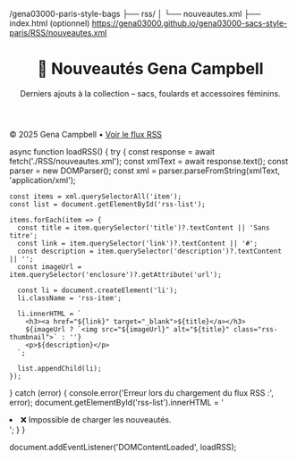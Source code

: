 /gena03000-paris-style-bags
├── rss/
│   └── nouveautes.xml
├── index.html (optionnel)
https://gena03000.github.io/gena03000-sacs-style-paris/RSS/nouveautes.xml
<!DOCTYPE html>
<html lang="fr">
<head>
  <meta charset="UTF-8" />
  <meta name="viewport" content="width=device-width, initial-scale=1.0">
  <title>Gena Campbell – Nouveautés RSS</title>
  <link rel="stylesheet" href="style.css" />
  <link rel="alternate" type="application/rss+xml"
        title="Flux RSS Gena Campbell"
        href="./RSS/nouveautes.xml" />
</head>
<body>
  <header>
    <h1>👜 Nouveautés Gena Campbell</h1>
    <p>Derniers ajouts à la collection – sacs, foulards et accessoires féminins.</p>
  </header>

  <main>
    <ul id="rss-list" class="rss-list"></ul>
  </main>

  <footer>
    <p>© 2025 Gena Campbell • <a href="./RSS/nouveautes.xml" target="_blank">Voir le flux RSS</a></p>
  </footer>

  <script src="rss-script.js"></script>
</body>
</html>
async function loadRSS() {
  try {
    const response = await fetch('./RSS/nouveautes.xml');
    const xmlText = await response.text();
    const parser = new DOMParser();
    const xml = parser.parseFromString(xmlText, 'application/xml');

    const items = xml.querySelectorAll('item');
    const list = document.getElementById('rss-list');

    items.forEach(item => {
      const title = item.querySelector('title')?.textContent || 'Sans titre';
      const link = item.querySelector('link')?.textContent || '#';
      const description = item.querySelector('description')?.textContent || '';
      const imageUrl = item.querySelector('enclosure')?.getAttribute('url');

      const li = document.createElement('li');
      li.className = 'rss-item';

      li.innerHTML = `
        <h3><a href="${link}" target="_blank">${title}</a></h3>
        ${imageUrl ? `<img src="${imageUrl}" alt="${title}" class="rss-thumbnail">` : ''}
        <p>${description}</p>
      `;

      list.appendChild(li);
    });
  } catch (error) {
    console.error('Erreur lors du chargement du flux RSS :', error);
    document.getElementById('rss-list').innerHTML =
      '<li>❌ Impossible de charger les nouveautés.</li>';
  }
}

document.addEventListener('DOMContentLoaded', loadRSS);
